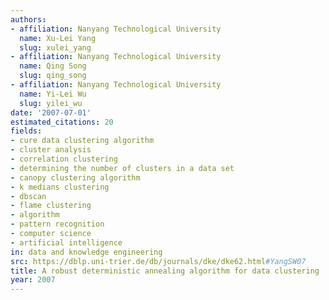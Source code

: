 ```yaml
---
authors:
- affiliation: Nanyang Technological University
  name: Xu-Lei Yang
  slug: xulei_yang
- affiliation: Nanyang Technological University
  name: Qing Song
  slug: qing_song
- affiliation: Nanyang Technological University
  name: Yi-Lei Wu
  slug: yilei_wu
date: '2007-07-01'
estimated_citations: 20
fields:
- cure data clustering algorithm
- cluster analysis
- correlation clustering
- determining the number of clusters in a data set
- canopy clustering algorithm
- k medians clustering
- dbscan
- flame clustering
- algorithm
- pattern recognition
- computer science
- artificial intelligence
in: data and knowledge engineering
src: https://dblp.uni-trier.de/db/journals/dke/dke62.html#YangSW07
title: A robust deterministic annealing algorithm for data clustering
year: 2007
---
```

